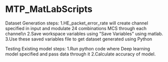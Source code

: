# MTP_MatLabScripts
Dataset Generation steps:
1.HE_packet_error_rate will create channel specified in input and modulate 24 combinations MCS through each channel\n
2.Save workspace variables using "Save Variables" using matlab.
3.Use these saved variables file to get dataset generated using Python

Testing Existing model steps:
1.Run python code where Deep learning model specified and pass data through it
2.Calculate accuracy of model.
